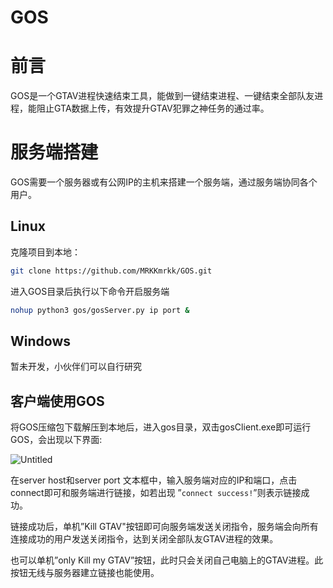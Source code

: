 # GOS

# 前言

GOS是一个GTAV进程快速结束工具，能做到一键结束进程、一键结束全部队友进程，能阻止GTA数据上传，有效提升GTAV犯罪之神任务的通过率。

# 服务端搭建

GOS需要一个服务器或有公网IP的主机来搭建一个服务端，通过服务端协同各个用户。

## Linux

克隆项目到本地：

```bash
git clone https://github.com/MRKKmrkk/GOS.git
```

进入GOS目录后执行以下命令开启服务端

```bash
nohup python3 gos/gosServer.py ip port &
```

## Windows

暂未开发，小伙伴们可以自行研究

## 客户端使用GOS

将GOS压缩包下载解压到本地后，进入gos目录，双击gosClient.exe即可运行GOS，会出现以下界面:

![Untitled](Scala%20%E4%B8%AD%E7%9A%84%E9%9D%A2%E5%90%91%E5%AF%B9%E8%B1%A1%E7%89%B9%E6%80%A7%20bf05f82bd1994b58abac11737d9e00b7/Untitled.png)

在server host和server port 文本框中，输入服务端对应的IP和端口，点击connect即可和服务端进行链接，如若出现 ”`connect success!`”则表示链接成功。

链接成功后，单机”Kill GTAV"按钮即可向服务端发送关闭指令，服务端会向所有连接成功的用户发送关闭指令，达到关闭全部队友GTAV进程的效果。

也可以单机”only Kill my GTAV”按钮，此时只会关闭自己电脑上的GTAV进程。此按钮无线与服务器建立链接也能使用。
